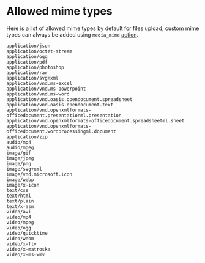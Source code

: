 # Allowed mime types
Here is a list of allowed mime types by default for files upload, custom mime types can always be added using `media_mime` [action](https://boidcms.github.io/#/developer/actions?id=core).      

```plain
application/json
application/octet-stream
application/ogg
application/pdf
application/photoshop
application/rar
application/svg+xml
application/vnd.ms-excel
application/vnd.ms-powerpoint
application/vnd.ms-word
application/vnd.oasis.opendocument.spreadsheet
application/vnd.oasis.opendocument.text
application/vnd.openxmlformats-officedocument.presentationml.presentation
application/vnd.openxmlformats-officedocument.spreadsheetml.sheet
application/vnd.openxmlformats-officedocument.wordprocessingml.document
application/zip
audio/mp4
audio/mpeg
image/gif
image/jpeg
image/png
image/svg+xml
image/vnd.microsoft.icon
image/webp
image/x-icon
text/css
text/html
text/plain
text/x-asm
video/avi
video/mp4
video/mpeg
video/ogg
video/quicktime
video/webm
video/x-flv
video/x-matroska
video/x-ms-wmv
```




